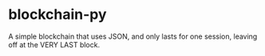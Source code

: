 # blockchain-py
A simple blockchain that uses JSON, and only lasts for one session, leaving off at the VERY LAST block.
